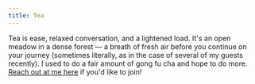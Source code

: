 ```yaml
---
title: Tea
---
```


Tea is ease, relaxed conversation, and a lightened load. It's an open meadow in a dense forest — a breath of fresh air before you continue on your journey (sometimes literally, as in the case of several of my guests recently). I used to do a fair amount of gong fu cha and hope to do more. [Reach out at me here](hi+tea@jasonwa.ng) if you'd like to join!
